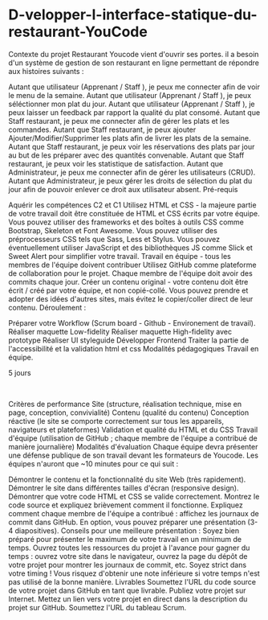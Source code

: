 # D-velopper-l-interface-statique-du-restaurant-YouCode

Contexte du projet
Restaurant Youcode vient d'ouvrir ses portes. il a besoin d'un système de gestion de son restaurant en ligne permettant de répondre aux histoires suivants :

Autant que utilisateur (Apprenant / Staff ), je peux me connecter afin de voir le menu de la semaine.
Autant que utilisateur (Apprenant / Staff ), je peux séléctionner mon plat du jour.
Autant que utilisateur (Apprenant / Staff ), je peux laisser un feedback par rapport la qualité du plat consomé.
Autant que Staff restaurant, je peux me connecter afin de gérer les plats et les commandes.
Autant que Staff restaurant, je peux ajouter Ajouter/Modifier/Supprimer les plats afin de livrer les plats de la semaine.
Autant que Staff restaurant, je peux voir les réservations des plats par jour au but de les préparer avec des quantités convenable.
Autant que Staff restaurant, je peux voir les statistique de satisfaction.
Autant que Administrateur, je peux me connecter afin de gérer les utilisateurs (CRUD).
Autant que Administrateur, je peux gérer les droits de sélection du plat du jour afin de pouvoir enlever ce droit aux utilisateur absent.
Pré-requis

Aquérir les compétences C2 et C1
Utilisez HTML et CSS - la majeure partie de votre travail doit être constituée de HTML et CSS écrits par votre équipe.
Vous pouvez utiliser des frameworks et des boîtes à outils CSS comme Bootstrap, Skeleton et Font Awesome.
Vous pouvez utiliser des préprocesseurs CSS tels que Sass, Less et Stylus.
Vous pouvez éventuellement utiliser JavaScript et des bibliothèques JS comme Slick et Sweet Alert pour simplifier votre travail.
Travail en équipe - tous les membres de l'équipe doivent contribuer
Utilisez GitHub comme plateforme de collaboration pour le projet.
Chaque membre de l'équipe doit avoir des commits chaque jour.
Créer un contenu original - votre contenu doit être écrit / créé par votre équipe, et non copié-collé.
Vous pouvez prendre et adopter des idées d'autres sites, mais évitez le copier/coller direct de leur contenu.
Déroulement :

Préparer votre Workflow (Scrum board - Github - Environement de travail).
Réaliser maquette Low-fidelity
Réaliser maquette High-fidelity avec prototype
Réaliser UI styleguide
Développer Frontend
Traiter la partie de l'accessibilité et la validation html et css
Modalités pédagogiques
Travail en équipe.

5 jours

​

Critères de performance
Site (structure, réalisation technique, mise en page, conception, convivialité)
Contenu (qualité du contenu)
Conception réactive (le site se comporte correctement sur tous les appareils, navigateurs et plateformes)
Validation et qualité du HTML et du CSS
Travail d'équipe (utilisation de GitHub ; chaque membre de l'équipe a contribué de manière journalière)
Modalités d'évaluation
Chaque équipe devra présenter une défense publique de son travail devant les formateurs de Youcode.
Les équipes n'auront que ~10 minutes pour ce qui suit :

Démontrer le contenu et la fonctionnalité du site Web (très rapidement).
Démontrer le site dans différentes tailles d'écran (responsive design).
Démontrer que votre code HTML et CSS se valide correctement.
Montrez le code source et expliquez brièvement comment il fonctionne.
Expliquez comment chaque membre de l'équipe a contribué : affichez les journaux de commit dans GitHub.
En option, vous pouvez préparer une présentation (3-4 diapositives). Conseils pour une meilleure présentation :
Soyez bien préparé pour présenter le maximum de votre travail en un minimum de temps.
Ouvrez toutes les ressources du projet à l'avance pour gagner du temps : ouvrez votre site dans le navigateur, ouvrez la page du dépôt de votre projet pour montrer les journaux de commit, etc.
Soyez strict dans votre timing ! Vous risquez d'obtenir une note inférieure si votre temps n'est pas utilisé de la bonne manière.
Livrables
Soumettez l'URL du code source de votre projet dans GitHub en tant que livrable. 
Publiez votre projet sur Internet. Mettez un lien vers votre projet en direct dans la description du projet sur GitHub.
Soumettez l'URL du tableau Scrum.